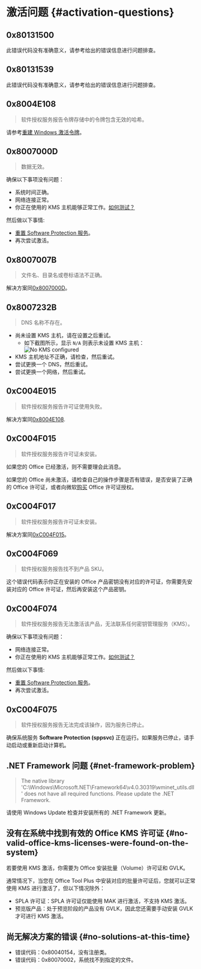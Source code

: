 # 激活问题 {#activation-questions}

## 0x80131500

此错误代码没有准确意义，请参考给出的错误信息进行问题排查。

## 0x80131539

此错误代码没有准确意义，请参考给出的错误信息进行问题排查。

## 0x8004E108

> 软件授权服务报告令牌存储中的令牌包含无效的哈希。

请参考[重建 Windows 激活令牌](/zh-cn/usage/toolbox/windows.md#rebuild-windows-activation-token)。

## 0x8007000D

> 数据无效。

确保以下事项没有问题：

- 系统时间正确。
- 网络连接正常。
- 你正在使用的 KMS 主机能够正常工作。[如何测试？](/zh-cn/usage/toolbox/general.md#test-kms-host-reachability)

然后做以下事情:

- [重置 Software Protection 服务](/zh-cn/usage/toolbox/windows.md#reset-software-protection-service)。
- 再次尝试激活。

## 0x8007007B

> 文件名、目录名或卷标语法不正确。

解决方案同[0x8007000D](activation.md#_0x8007000d)。

## 0x8007232B

> DNS 名称不存在。

- 尚未设置 KMS 主机，请在设置之后重试。
  - 如下截图所示，显示 `N/A` 则表示未设置 KMS 主机：
  ![No KMS configured](/images/zh-cn/activation/no-kms-configured.webp)
- KMS 主机地址不正确，请检查，然后重试。
- 尝试更换一个 DNS，然后重试。
- 尝试更换一个网络，然后重试。

## 0xC004E015

> 软件授权服务报告许可证使用失败。

解决方案同[0x8004E108](activation.md#_0x8004e108).

## 0xC004F015

> 软件授权服务报告许可证未安装。

如果您的 Office 已经激活，则不需要理会此消息。

如果您的 Office 尚未激活，请检查自己的操作步骤是否有错误，是否安装了正确的 Office 许可证，或者向微软[购买](https://otp.landian.vip/zh-cn/#store) Office 许可证授权。

## 0xC004F017

> 软件授权服务报告许可证未安装。

解决方案同[0xC004F015](activation.md#_0xc004f015)。

## 0xC004F069

> 软件授权服务报告找不到产品 SKU。

这个错误代码表示你正在安装的 Office 产品密钥没有对应的许可证，你需要先安装对应的 Office 许可证，然后再安装这个产品密钥。

## 0xC004F074

> 软件授权服务报告无法激活该产品，无法联系任何密钥管理服务（KMS）。

确保以下事项没有问题：

- 网络连接正常。
- 你正在使用的 KMS 主机能够正常工作。[如何测试？](/zh-cn/usage/toolbox/general.md#test-kms-host-reachability)

然后做以下事情:

- [重置 Software Protection 服务](/zh-cn/usage/toolbox/windows.md#reset-software-protection-service)。
- 再次尝试激活。

## 0xC004F075

> 软件授权服务报告无法完成该操作，因为服务已停止。

确保系统服务 **Software Protection (sppsvc)** 正在运行。如果服务已停止，请手动启动或重新启动计算机。

## .NET Framework 问题 {#net-framework-problem}

> The native library 'C:\Windows\Microsoft.NET\Framework64\v4.0.30319\wminet_utils.dll' does not have all required functions. Please update the .NET Framework.

请使用 Windows Update 检查并安装所有的 .NET Framework 更新。

## 没有在系统中找到有效的 Office KMS 许可证 {#no-valid-office-kms-licenses-were-found-on-the-system}

若要使用 KMS 激活，你需要为 Office 安装批量（Volume）许可证和 GVLK。

通常情况下，当您在 Office Tool Plus 中安装对应的批量许可证后，您就可以正常使用 KMS 进行激活了，但以下情况除外：

- SPLA 许可证：SPLA 许可证仅能使用 MAK 进行激活，不支持 KMS 激活。
- 预览版产品：处于预览阶段的产品没有 GVLK，因此您还需要手动安装 GVLK 才可进行 KMS 激活。

## 尚无解决方案的错误 {#no-solutions-at-this-time}

- 错误代码：0x80040154，没有注册类。
- 错误代码：0x80070002，系统找不到指定的文件。

